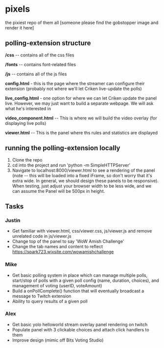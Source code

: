 # pixels
the pixiest repo of them all [someone please find the gobstopper image and render it here]

## polling-extension structure

**/css** -- contains all of the css files

**/fonts** -- contains font-related files

**/js** -- contains all of the js files

**config.html** - this is the page where the streamer can configure their extension (probably not where we'll let Criken live-update the polls)

**live_config.html** - one option for where we can let Criken update the panel live. However, we may just want to build a separate webpage. We will ask what he's interested in

**video_component.html** -- This is where we will build the video overlay (for displaying live polls)

**viewer.html** -- This is the panel where ths rules and statistics are displayed

## running the polling-extension locally

1. Clone the repo
2. cd into the project and run 'python -m SimpleHTTPServer'
3. Navigate to localhost:8000/viewer.html to see a rendering of the panel (note -- this will be loaded into a fixed iFrame, so don't worry that it's extra wide. In general, we should design these panels to be responsive). When testing, just adjust your browser width to be less wide, and we can assume the Panel will be 500px in height.

## Tasks

### Justin
- Get familiar with viewer.html, css/viewer.css, js/viewer.js and remove unrelated code in js/viewer.js
- Change top of the panel to say 'WoW Amish Challenge'
- Change the tab names and content to reflect https://spark723.wixsite.com/wowamishchallenge

### Mike
- Get basic polling system in place which can manage multiple polls, start/stop of polls with a given poll config (name, duration, choices), and management of voting (userID, voteAmount)
- Build a onPollComplete() function that will eventually broadcast a message to Twitch extension
- Ability to query results of a given poll

### Alex
- Get basic yolo helloworld stream overlay panel rendering on twitch
- Populate panel with 3 clickable choices and attach click handlers to them
- Improve design (mimic off Bits Voting Studio)